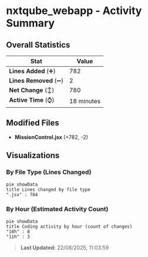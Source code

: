 # nxtqube_webapp - Activity Summary 

## Overall Statistics

| Stat                   | Value                                                             |
| ---------------------- | ----------------------------------------------------------------- |
| **Lines Added** (➕)   | 782                                          |
| **Lines Removed** (➖) | 2                                        |
| **Net Change** (↕)    | 780                |
| **Active Time** (⌚)   | 18 minutes |


## Modified Files
- **MissionControl.jsx** (+782, -2)

## Visualizations

### By File Type (Lines Changed)

```mermaid
pie showData
title Lines changed by file type
".jsx" : 784
```

### By Hour (Estimated Activity Count)

```mermaid
pie showData
title Coding activity by hour (count of changes)
"10h" : 8
"11h" : 3
```


> **Last Updated:** 22/08/2025, 11:03:59